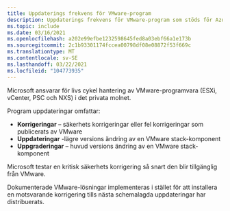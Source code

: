 ```yaml
---
title: Uppdaterings frekvens för VMware-program
description: Uppdaterings frekvens för VMware-program som stöds för Azure VMware-lösningen.
ms.topic: include
ms.date: 03/16/2021
ms.openlocfilehash: a202e99efbe1232598645fed8a03ebf66a1e173b
ms.sourcegitcommit: 2c1b93301174fccea00798df08e08872f53f669c
ms.translationtype: MT
ms.contentlocale: sv-SE
ms.lasthandoff: 03/22/2021
ms.locfileid: "104773935"
---
```

<!-- Used in faq.md and concepts-private-clouds-clusters.md -->

Microsoft ansvarar för livs cykel hantering av VMware-programvara (ESXi, vCenter, PSC och NXS) i det privata molnet.

Program uppdateringar omfattar:

- **Korrigeringar** – säkerhets korrigeringar eller fel korrigeringar som publicerats av VMware
- **Uppdateringar** -lägre versions ändring av en VMware stack-komponent
- **Uppgraderingar** – huvud versions ändring av en VMware stack-komponent

Microsoft testar en kritisk säkerhets korrigering så snart den blir tillgänglig från VMware.

Dokumenterade VMware-lösningar implementeras i stället för att installera en motsvarande korrigering tills nästa schemalagda uppdateringar har distribuerats. 